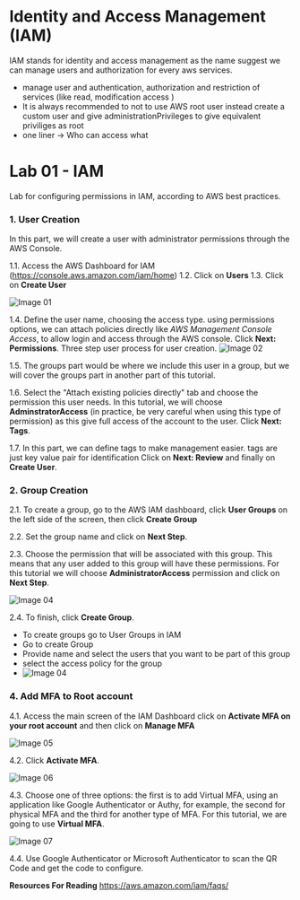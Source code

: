 # Identity and Access Management (IAM)
IAM stands for identity and access management as the name suggest we can manage users and authorization for every aws services.
- manage user and authentication, authorization and restriction of services (like read, modification access )
- It is always recommended to not to use AWS root user instead create a custom user and give administrationPrivileges to give equivalent priviliges as root
- one liner -> Who can access what 

# Lab 01 - IAM
Lab for configuring permissions in IAM, according to AWS best practices.

### 1. User Creation

In this part, we will create a user with administrator permissions through the AWS Console.

   1.1. Access the AWS Dashboard for IAM (https://console.aws.amazon.com/iam/home)
   1.2. Click on **Users**
   1.3. Click on **Create User**

![Image 01](https://drive.google.com/u/1/uc?id=1f5_Pw0ewqwiSuPdCBc6LUMbFyD-H3hPO&export=download)


   1.4. Define the user name, choosing the access type.
   using permissions options, we can attach policies directly like *AWS Management Console Access*, to allow login and access through the AWS console. Click **Next: Permissions**.
Three step user process for user creation.
![Image 02](https://drive.google.com/u/1/uc?id=1FX-eiZbK_jFdgSQEewIE50waACdKvO__&export=download)

   1.5. The groups part would be where we include this user in a group, but we will cover the groups part in another part of this tutorial.

   1.6. Select the "Attach existing policies directly" tab and choose the permission this user needs. In this tutorial, we will choose **AdminstratorAccess** (in practice, be very careful when using this type of permission) as this give full access of the account to the user. Click **Next: Tags**.
  
   1.7. In this part, we can define tags to make management easier. tags are just key value pair for identification Click on **Next: Review** and finally on **Create User**.


### 2. Group Creation

2.1. To create a group, go to the AWS IAM dashboard, click **User Groups** on the left side of the screen, then click **Create Group**

2.2. Set the group name and click on **Next Step**.

2.3. Choose the permission that will be associated with this group. This means that any user added to this group will have these permissions. For this tutorial we will choose **AdministratorAccess** permission and click on **Next Step**.

![Image 04](https://drive.google.com/u/1/uc?id=1uZWfNAMZ-L7Us8URqyP7csjIVE6Sw2Ev&export=download)

2.4. To finish, click **Create Group**.
- To create groups go to User Groups in IAM 
- Go to create Group
- Provide name and select the users that you want to be part of this group 
- select the access policy for the group 
- ![Image 04](https://d2yblsmsldwfto.cloudfront.net/lab01/lab-01-iam-04.png)
### 4. Add MFA to Root account

4.1. Access the main screen of the IAM Dashboard click on **Activate MFA on your root account** and then click on **Manage MFA**

![Image 05](https://d2yblsmsldwfto.cloudfront.net/lab01/lab-01-iam-05.png)

4.2. Click **Activate MFA**.

![Image 06](https://d2yblsmsldwfto.cloudfront.net/lab01/lab-01-iam-06.png)

4.3. Choose one of three options: the first is to add Virtual MFA, using an application like Google Authenticator or Authy, for example, the second for physical MFA and the third for another type of MFA. For this tutorial, we are going to use **Virtual MFA**.

![Image 07](https://d2yblsmsldwfto.cloudfront.net/lab01/lab-01-iam-07.png)

4.4. Use Google Authenticator or Microsoft Authenticator to scan the QR Code and get the code to configure.


**Resources For Reading**
https://aws.amazon.com/iam/faqs/